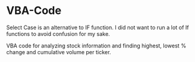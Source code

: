 # VBA-Code
Select Case is an alternative to IF function. I did not want to run a lot of If functions to avoid confusion for my sake.

VBA code for analyzing stock information and finding highest, lowest % change and cumulative volume per ticker.
